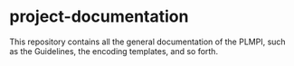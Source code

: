 # project-documentation

This repository contains all the general documentation of the PLMPI, such as the Guidelines, the encoding templates, and so forth.
